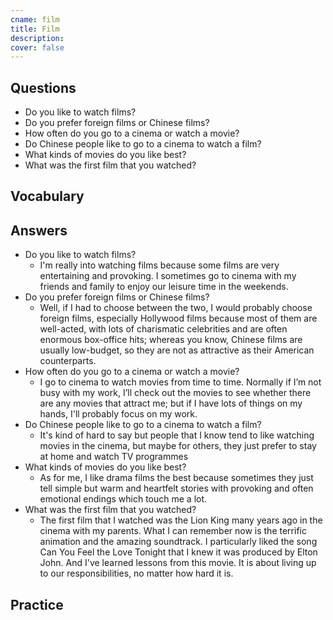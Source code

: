 ```yaml
---
cname: film
title: Film
description: 
cover: false
---
```

<banner></banner>

## Questions

- Do you like to watch films?
- Do you prefer foreign films or Chinese films?
- How often do you go to a cinema or watch a movie?
- Do Chinese people like to go to a cinema to watch a film?
- What kinds of movies do you like best?
- What was the first film that you watched?

## Vocabulary

<vocab-list>

<!-- blank -->

</vocab-list>

## Answers

- Do you like to watch films?
  - I&#39;m really into watching films because some films are very entertaining and provoking. I sometimes go to cinema with my friends and family to enjoy our leisure time in the weekends.
- Do you prefer foreign films or Chinese films?
  - Well, if I had to choose between the two, I would probably choose foreign films, especially Hollywood films because most of them are well-acted, with lots of charismatic celebrities and are often enormous box-office hits; whereas you know, Chinese films are usually low-budget, so they are not as attractive as their American counterparts.
- How often do you go to a cinema or watch a movie?
  - I go to cinema to watch movies from time to time. Normally if I’m not busy with my work, I’ll check out the movies to see whether there are any movies that attract me; but if I have lots of things on my hands, I&#39;ll probably focus on my work.
- Do Chinese people like to go to a cinema to watch a film?
  - It&#39;s kind of hard to say but people that I know tend to like watching movies in the cinema, but maybe for others, they just prefer to stay at home and watch TV programmes
- What kinds of movies do you like best?
  - As for me, I like drama films the best because sometimes they just tell simple but warm and heartfelt stories with provoking and often emotional endings which touch me a lot.
- What was the first film that you watched?
  - The first film that I watched was the Lion King many years ago in the cinema with my parents. What I can remember now is the terrific animation and the amazing soundtrack. I particularly liked the song Can You Feel the Love Tonight that I knew it was produced by Elton John. And I&#39;ve learned lessons from this movie. It is about living up to our responsibilities, no matter how hard it is.

## Practice

<qrfooter></qrfooter>
